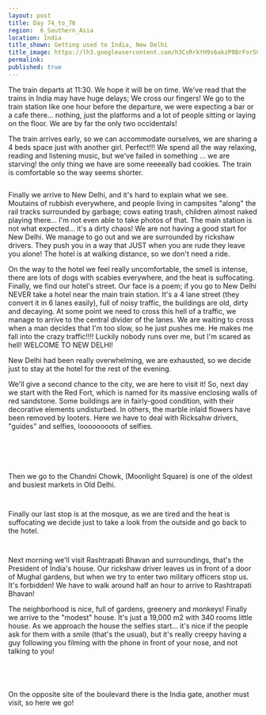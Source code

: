 ```yaml
---
layout: post
title: Day 74_to_76
region:  6_Southern_Asia
location: India
title_shown: Getting used to India, New Delhi
title_image: https://lh3.googleusercontent.com/h3CsRrkYH9s6akzP0BrFor5CcRsh1GQKKC1T6A4Tuf1RK6SnDiOpqYo9lWCUmaHlEmhw7X9sh77vo8AUjyhqaZSyq5KKB-eRq4UD2WfkwkE53F7ETFlv2Bv9WIKmHLFQrPo01plHI6YYiOj9_SjYxdh58Ng3XvSQglE2A8s_KLRz0Foq0AnDXICLJJJ3Bk8PtQ6lIzQl5siGqX1uO-EMSdAI4rxoy0na35BVMne2wuNBC-JInux9M4VIqvEP-JvieRR62DSIwSEZzyiLU8gI8mlArus1jsT0oehHyOwQRsNGNFnrhuySKR_H9QV5zgOfUVmGugQFQcdUISBoYvpkAWqHQ9jN_iFS_yT0fjpFBw_TSQP2SreFesI8Qp75u7tZeTW0FXCRQBQp6ymrR7n67RsakjgVm5Y7EUdInsVdv1w-WAamnIfUONlezP2JNLJx04sYMDbzamJVS1sR25gjfH6UXd_YLzDX_yOeFtJSEgaGUw1qlyCOBvMIP0o8Q62Lx8nVfXelf605bzYYwendnusi-d_ODu-6F_X0GO4KVv7PMvzJgnt-KFvpS3jacpRShWEoN70vrEGave6WYtpOoeuTSdXjaZsJ82YOfb4XUzDMA8BxbKpTFVUOpaoyVzOozfOGLH5zraYmw7OavAGsa1bro4OV_0AggsUgFvn7wziCyWVCRpQ8vtire8kBzTjF7fUJkJ8cYDMC7pBw-_c=w669-h502-no
permalink: 
published: true
---
```


The train departs at 11:30. We hope it will be on time. We've read that the trains in India may have huge delays; We cross our fingers! We go to the train station like one hour before the departure, we were expecting a bar or a cafe there... nothing, just the platforms and a lot of people sitting or laying on the floor. We are by far the only two occidentals!

The train arrives early, so we can accommodate ourselves, we are sharing a 4 beds space just with another girl. Perfect!!! We spend all the way relaxing, reading and listening music, but we've failed in something ... we are starving! the only thing we have are some reeeeally bad cookies. The train is comfortable so the way seems shorter.

<p><a
href="https://lh3.googleusercontent.com/MRguDyd9xgtRFjVxj7RsMQITCEmHzXtSM1y_6-kas4cm2OBNOVcm1aarADCB2xPtfFHV82tIajlbdBSKse7toYPaKY0yxDnhtnMJ7kbFl1rcf2xXPCSCn_mXduIrkpOOZOlMQtENifgCCvpDX3LaYTCqm_WkP7tqAbEbAMOB_TbzId2yHgsAbjrKovtkOYxVqCWlccLIw_z_XsEMB8PUftRDwiscfMYADk4kLy5JGQhXHqI7ohspEOmqca51O3ufGirptDhoVphH4JJ1iZApg0sPFi_e04vdKhlFN2nsJSu-zpWAYF_Z5vSicJZOnCYUoV2LEKLrYgAXU-3GAa2RkXMhRPJ4agba1MkjKCo7CeCMsuXvE9UmAeSVyNJhcBmIUXHcoxwM6EixwBApWPPdphTKX5JewgRCX9nfVZKm-Qk_N_Tko2ZW5yJZPgoTMxB95fgGOh7simEk7vftQHi5cZxDoqT3lxz2_yf0UNvMM0JJv04-lY0vtiXgHtbZjU2kkEGDIbFfWF_wN9fgsiOjJ6kUlCU5wiSxDC3Lv_AnIyf_zHt0zxJC6IxCqyQrSzaOb9MwfM4dt1Zixymvg4UwRFMncQ-uI8qht85GBxcoTCbcqYN8PfQMgY94UZ5dssV44KDdi6UvkcIW1hIrrcLdDB9RfBnD3QeuCUv0-HkrvoUCvbtHuiPsuC9VRA=w835-h626-no"><img 
src="https://lh3.googleusercontent.com/MRguDyd9xgtRFjVxj7RsMQITCEmHzXtSM1y_6-kas4cm2OBNOVcm1aarADCB2xPtfFHV82tIajlbdBSKse7toYPaKY0yxDnhtnMJ7kbFl1rcf2xXPCSCn_mXduIrkpOOZOlMQtENifgCCvpDX3LaYTCqm_WkP7tqAbEbAMOB_TbzId2yHgsAbjrKovtkOYxVqCWlccLIw_z_XsEMB8PUftRDwiscfMYADk4kLy5JGQhXHqI7ohspEOmqca51O3ufGirptDhoVphH4JJ1iZApg0sPFi_e04vdKhlFN2nsJSu-zpWAYF_Z5vSicJZOnCYUoV2LEKLrYgAXU-3GAa2RkXMhRPJ4agba1MkjKCo7CeCMsuXvE9UmAeSVyNJhcBmIUXHcoxwM6EixwBApWPPdphTKX5JewgRCX9nfVZKm-Qk_N_Tko2ZW5yJZPgoTMxB95fgGOh7simEk7vftQHi5cZxDoqT3lxz2_yf0UNvMM0JJv04-lY0vtiXgHtbZjU2kkEGDIbFfWF_wN9fgsiOjJ6kUlCU5wiSxDC3Lv_AnIyf_zHt0zxJC6IxCqyQrSzaOb9MwfM4dt1Zixymvg4UwRFMncQ-uI8qht85GBxcoTCbcqYN8PfQMgY94UZ5dssV44KDdi6UvkcIW1hIrrcLdDB9RfBnD3QeuCUv0-HkrvoUCvbtHuiPsuC9VRA=w835-h626-no" class="oversize" alt=""></a></p>

Finally we arrive to New Delhi, and it's hard to explain what we see. Moutains of rubbish everywhere, and people living in campsites "along" the rail tracks surrounded by garbage; cows eating trash, children almost naked playing there... I'm not even able to take photos of that. The main station is not what expected... it's a dirty chaos! We are not having a good start for New Delhi. We manage to go out and we are surrounded by rickshaw drivers. They push you in a way that JUST when you are rude they leave you alone! The hotel is at walking distance, so we don't need a ride.

On the way to the hotel we feel really uncomfortable, the smell is intense, there are lots of dogs with scabies everywhere, and the heat is suffocating. Finally, we find our hotel's street. Our face is a poem; if you go to New Delhi NEVER take a hotel near the main train station. It's a 4 lane street (they convert it in 6 lanes easily), full of noisy traffic, the buildings are old, dirty and decaying. At some point we need to cross this hell of a traffic, we manage to arrive to the central divider of the lanes. We are waiting to cross when a man decides that I'm too slow, so he just pushes me. He makes me fall into the crazy traffic!!!! Luckily nobody runs over me, but I'm scared as hell! WELCOME TO NEW DELHI!

New Delhi had been really overwhelming, we are exhausted, so we decide just to stay at the hotel for the rest of the evening.

We'll give a second chance to the city, we are here to visit it! So, next day we start with the Red Fort, which is named for its massive enclosing walls of red sandstone. Some buildings are in fairly-good condition, with their decorative elements undisturbed. In others, the marble inlaid flowers have been removed by looters. Here we have to deal with Ricksahw drivers, "guides" and selfies, loooooooots of selfies.

<p><a
href="https://lh3.googleusercontent.com/-rhOZs-7-DWJ5V2nhtLMEmLE2i4wj11qlZn95FrlfJCSGd5tEbFcYnER_DGVHIKWglds9gidbQt-3HlzKW44_9BuZXaItOXOAujZJpTsaytvF9e_ox0nkQPBSJxlnWWyMv0dyUyo9ugeLiZ0Y-uFlyRYQ_k9vTEyn56FpCS4sW-m5e33yeI0K9X2FXIM2IGT_RmsP4AK8dFQLov0rNoPGjMPqFC0KvGG9b2bJIcq7dbmHLPCL5I3M-8tIM9wcRZYahEADG4r_AqMlt6uAiIviX-W7RYm2TA2SywGg_77YP-WfTnamAx39j875n6MpCwZztyWYtX0FjfkYcR0SZ_cVbaDiCp-zCxLz3xOGykwGMhiX1LAbTPnFC3Ao7F6Ex90uI7ZG96uDL8R9GoTGVSsZEOLobYuucAtPkJCgoFTW6gg0iaWBFyFkrtJw8oUFXPzE8GQUl1ZpH_shrMIRVaDk1hFTv9BRMQZknkRru3SbODDhLW3mWkAEOodyMzI1E2BwxF0Svnxsi3ih66i_q1bU0iAH5-ayenF2N9WdE-Op8FrP_C_LNAaHhnJ23kfo1vza7lyxW5pCBgE_skIZqSF5TBcbHPt-zz9Z-HnbmBjD_eKYiKLD-Q6Y4vscjP_fKIYaSYIVuYLrcZkI8zRo9CgX2CDvoszIRi8qdYwbKP4jZInw7S5ABqEZgRchg=w1045-h783-no"><img 
src="https://lh3.googleusercontent.com/-rhOZs-7-DWJ5V2nhtLMEmLE2i4wj11qlZn95FrlfJCSGd5tEbFcYnER_DGVHIKWglds9gidbQt-3HlzKW44_9BuZXaItOXOAujZJpTsaytvF9e_ox0nkQPBSJxlnWWyMv0dyUyo9ugeLiZ0Y-uFlyRYQ_k9vTEyn56FpCS4sW-m5e33yeI0K9X2FXIM2IGT_RmsP4AK8dFQLov0rNoPGjMPqFC0KvGG9b2bJIcq7dbmHLPCL5I3M-8tIM9wcRZYahEADG4r_AqMlt6uAiIviX-W7RYm2TA2SywGg_77YP-WfTnamAx39j875n6MpCwZztyWYtX0FjfkYcR0SZ_cVbaDiCp-zCxLz3xOGykwGMhiX1LAbTPnFC3Ao7F6Ex90uI7ZG96uDL8R9GoTGVSsZEOLobYuucAtPkJCgoFTW6gg0iaWBFyFkrtJw8oUFXPzE8GQUl1ZpH_shrMIRVaDk1hFTv9BRMQZknkRru3SbODDhLW3mWkAEOodyMzI1E2BwxF0Svnxsi3ih66i_q1bU0iAH5-ayenF2N9WdE-Op8FrP_C_LNAaHhnJ23kfo1vza7lyxW5pCBgE_skIZqSF5TBcbHPt-zz9Z-HnbmBjD_eKYiKLD-Q6Y4vscjP_fKIYaSYIVuYLrcZkI8zRo9CgX2CDvoszIRi8qdYwbKP4jZInw7S5ABqEZgRchg=w1045-h783-no" class="oversize" alt=""></a></p>

<p><a
href="https://lh3.googleusercontent.com/cE9Pyg_WEcfsabH9msXz1dIksXQj9GAOJpgzU74-CBsoZiZwqyD2Cyde9sv-lQYKvL02X61FJkzM-2eCO35M6161Z0Lb2xVtJLIExFcVYWzRdxf2HJFsavpbFKxOGzg6HoMFbpg4NWhq3SVkLhkwVotaX8-BAemeV6j9XdK36IiPZfY2TfJ--LyCMg-JmO8ha5XLF5e8LWOwgFKNkDqfyksG0yx4FzT6s4nNpahhYVpvZ0tp5xLOT0Hx0WraDrWydrCamMvdFjxiV2jdlmyNvyB3hOq0vXiMRbE-sPv1de4gGhxtum6SLrDYbsjfr42YQGUREpM_cmRxfixc9CpO1k00YIrrLHf4M6TORRwlVpkB_G7K_LYGbyiKN0hRmbCdaSZqqBn9eJ0ObZW0JV2YW09QB4U9WJObkqwiZKVOb4ppkd6wJHTUlqOwfWJeUijSxSJzLu6bTYWUiQ9LM1f-gVg367_Wy8MbQwYX8vWBvblZ0mc2hBcY15NqwJl_qPxJ0cfsLhQoHt7rZa3-zO8DY8re442kZ36DvY-0o_cudoh8e1hPF3jKLc0a2zItQhfMwAoopHgkKmyBPMrUSm4p8NOdieiV95TWPU-S4u8-EAUbj3Zre0ISnKKKUF3-f3F_iFqIIWKFHdgcjSd13KULYlYclxOPUeYalBCvOozo6JCz5YcmL_SjUFGqrw=w835-h626-no"><img 
src="https://lh3.googleusercontent.com/cE9Pyg_WEcfsabH9msXz1dIksXQj9GAOJpgzU74-CBsoZiZwqyD2Cyde9sv-lQYKvL02X61FJkzM-2eCO35M6161Z0Lb2xVtJLIExFcVYWzRdxf2HJFsavpbFKxOGzg6HoMFbpg4NWhq3SVkLhkwVotaX8-BAemeV6j9XdK36IiPZfY2TfJ--LyCMg-JmO8ha5XLF5e8LWOwgFKNkDqfyksG0yx4FzT6s4nNpahhYVpvZ0tp5xLOT0Hx0WraDrWydrCamMvdFjxiV2jdlmyNvyB3hOq0vXiMRbE-sPv1de4gGhxtum6SLrDYbsjfr42YQGUREpM_cmRxfixc9CpO1k00YIrrLHf4M6TORRwlVpkB_G7K_LYGbyiKN0hRmbCdaSZqqBn9eJ0ObZW0JV2YW09QB4U9WJObkqwiZKVOb4ppkd6wJHTUlqOwfWJeUijSxSJzLu6bTYWUiQ9LM1f-gVg367_Wy8MbQwYX8vWBvblZ0mc2hBcY15NqwJl_qPxJ0cfsLhQoHt7rZa3-zO8DY8re442kZ36DvY-0o_cudoh8e1hPF3jKLc0a2zItQhfMwAoopHgkKmyBPMrUSm4p8NOdieiV95TWPU-S4u8-EAUbj3Zre0ISnKKKUF3-f3F_iFqIIWKFHdgcjSd13KULYlYclxOPUeYalBCvOozo6JCz5YcmL_SjUFGqrw=w835-h626-no" class="oversize" alt=""></a></p>

<p><a
href="https://lh3.googleusercontent.com/2TER9JPAKoJYnVjdFsgPYkXlRGdGsOVxl_IC0G8vcVa1uUGnLImp9b8B9u4YoLw23GGSr1SC9lguKClfKOYO6rjksHNBG8kE9AdBtH0y1_b3XbIBKxCjQ_hrFbpEE-dTGhQzHNWd6pmmEgC3G10C1XfXQmM68n7I1qTt3WPRYKIMdRo5UmCl0tefW1KIw4oSQUNT0QCKFmdr2K5M_q9maoF_iFc-5nVpBKzNFqY15KAOg_iJ5bKw1_WWRGlywgt4jyp_t9EaPXylhlzseFAtUzJLPhRLlgY8h1brvs-CS9O6KdBJQ91GmYjupycX6K-FUYARIiecwrLbuqzCAYiItGyt7g-hyjPRCW8epq1Ht8LTCzt0EQlZuAOd9HyH97apdpzELaycqqyUuC-j6zVTdhulkPcHM70W9-rEAQ_HRDqBOROQD1hLKSPy8qFIMlcVDWKCxCcH4Ilao2X1l0HJ9Ukk3YTFrzToNJSTgEk81PcsSywL_STLmIwGot-hdKOswX7WhcijcqgN8nreGLi4rrpaNPuFp7WCqSU5XfqscF0EckTEU6TruWo0qBEzraEOFTuHKZKgOoMMbDhA17wbad-LrH-mPxMlSBPyEVVSLP4bj4o46p2XqoJlCuBJM9PGUWEhB6CqpBmwmZMVsbhsXkDWf8tnPJ0r74lLVw_STtGu13eVT_2vRmb48w=w835-h626-no"><img 
src="https://lh3.googleusercontent.com/2TER9JPAKoJYnVjdFsgPYkXlRGdGsOVxl_IC0G8vcVa1uUGnLImp9b8B9u4YoLw23GGSr1SC9lguKClfKOYO6rjksHNBG8kE9AdBtH0y1_b3XbIBKxCjQ_hrFbpEE-dTGhQzHNWd6pmmEgC3G10C1XfXQmM68n7I1qTt3WPRYKIMdRo5UmCl0tefW1KIw4oSQUNT0QCKFmdr2K5M_q9maoF_iFc-5nVpBKzNFqY15KAOg_iJ5bKw1_WWRGlywgt4jyp_t9EaPXylhlzseFAtUzJLPhRLlgY8h1brvs-CS9O6KdBJQ91GmYjupycX6K-FUYARIiecwrLbuqzCAYiItGyt7g-hyjPRCW8epq1Ht8LTCzt0EQlZuAOd9HyH97apdpzELaycqqyUuC-j6zVTdhulkPcHM70W9-rEAQ_HRDqBOROQD1hLKSPy8qFIMlcVDWKCxCcH4Ilao2X1l0HJ9Ukk3YTFrzToNJSTgEk81PcsSywL_STLmIwGot-hdKOswX7WhcijcqgN8nreGLi4rrpaNPuFp7WCqSU5XfqscF0EckTEU6TruWo0qBEzraEOFTuHKZKgOoMMbDhA17wbad-LrH-mPxMlSBPyEVVSLP4bj4o46p2XqoJlCuBJM9PGUWEhB6CqpBmwmZMVsbhsXkDWf8tnPJ0r74lLVw_STtGu13eVT_2vRmb48w=w835-h626-no" class="oversize" alt=""></a></p>

<p><a
href="https://lh3.googleusercontent.com/RVxp84niVDxHxeO11NWixZHyMXWnynVPzW7Cu4FJlFwhIwrAIn-6hgs_w_Lt2T5LwVpDU2xnuBFzONePWzBWMYD_1jrgglK8mlJV5itjaoC0RGsyf1SKKE8nnMSjVzFXfIulJSPvUFpJACy1hTFw-9Vij_2Qwy6zASmQo4xe_JiNdo83rRzgNNQ01vBdzDTUYXlR84HRmGHvQ7BhfL_PFtpCrU5UAnVVWfimqvFa8ck2r2kqF5Jmyh7_9qIK6cCUt3QM_FHuMfEpLtlOtKcXDtuUWv8drTvIat8zPin5aDvl7NNpdIcjXa12G7d0yoE55LggOBtJP1Bi2CaMrtsyttMbGNM213_NdK8SShIlRusUBphaBeLPov9bS79ObQsIDhfg0GYGcZ3mHHurISOh7DvsveAwhaDqQCtv7lU5dRpPT6p0scMCT_ps3xMaxBKS1QtjI0XS-O5I9c9-zZSKHneVuJnlz1DiGwrFgrH2iZS6WZ593BtMEnmI8_ZuFagH7qa--FOMEwLO3nQSSHMHKxxDrVLG44A8BWUNWTBsXxQB_P2c5-7KzLD4mMD9kTVmD3mMa6DZTlAMD77JELJ0FE_sWlRlGpJUYzOK08GN0k1hKVBdk6FCvrjm7xDW4WN4VnB-jPtDKT7o-RMf26MC3TEK_PZ18b3uxvD22ii_qGdDmc8pfyqD1YHzUg=w835-h626-no"><img 
src="https://lh3.googleusercontent.com/RVxp84niVDxHxeO11NWixZHyMXWnynVPzW7Cu4FJlFwhIwrAIn-6hgs_w_Lt2T5LwVpDU2xnuBFzONePWzBWMYD_1jrgglK8mlJV5itjaoC0RGsyf1SKKE8nnMSjVzFXfIulJSPvUFpJACy1hTFw-9Vij_2Qwy6zASmQo4xe_JiNdo83rRzgNNQ01vBdzDTUYXlR84HRmGHvQ7BhfL_PFtpCrU5UAnVVWfimqvFa8ck2r2kqF5Jmyh7_9qIK6cCUt3QM_FHuMfEpLtlOtKcXDtuUWv8drTvIat8zPin5aDvl7NNpdIcjXa12G7d0yoE55LggOBtJP1Bi2CaMrtsyttMbGNM213_NdK8SShIlRusUBphaBeLPov9bS79ObQsIDhfg0GYGcZ3mHHurISOh7DvsveAwhaDqQCtv7lU5dRpPT6p0scMCT_ps3xMaxBKS1QtjI0XS-O5I9c9-zZSKHneVuJnlz1DiGwrFgrH2iZS6WZ593BtMEnmI8_ZuFagH7qa--FOMEwLO3nQSSHMHKxxDrVLG44A8BWUNWTBsXxQB_P2c5-7KzLD4mMD9kTVmD3mMa6DZTlAMD77JELJ0FE_sWlRlGpJUYzOK08GN0k1hKVBdk6FCvrjm7xDW4WN4VnB-jPtDKT7o-RMf26MC3TEK_PZ18b3uxvD22ii_qGdDmc8pfyqD1YHzUg=w835-h626-no" class="oversize" alt=""></a></p>

<p><a
href="https://lh3.googleusercontent.com/astZiNHwffWmIgCge8Wy67Urt5foff8yu4w0fkTkVRGszZ2KpUaP6n_FzOk_9NXVSHW9HzFzV1BycJS-gDChKJ_x0fknmUyEmjzf2_49nfCeMcHdsNXfBzm4ZO5m3OQinND_LZYbkzeH4Aw9e0lCeVq8dKuc5briFFHFbIBZ0S_UevsAmpqyD1afdmE7hZXgrTsFC_xaQmjVrmtQBgkL_6oXbpU4Z4Z_yCcjXCQ2Aq57QpyT43VUoT9zGAQfdE9quEKuPNi5L39YveJngzSL4lfwVFt_70Lc70ixSTvzSThLdclFua6t2RZ1oqKF4UMoF_Yd6X1cS9w6fWIW2fZh-dnx2HaheKU6o26a9nmnMs461t1yRApgMU60kN7dfmM3IAabLUn9ziRw3SjukRSiC-fyZ-enwBugUVc-VH_5kjJWxOX4h4CcTBcvJ0pGIUDYay2eIS74ufYBFDpXmyy4hQ9YOcUcp27HGK5WaN_67Ue2oJbcB0L_1QZ0mc4q0LJUUbg3ntKgsgJkTxE-Q70AcUNTOeyoqDMvLDPR4W-ZeJ45sFlpKqLdFSVdNt8bdbiwVjdjIWw6N08MlV0z2oy7Maq9ERxizI_3G8UDkBb5iWCh7cqD1qw3OO-s1KrCGWvrnWBGPX_f3LQP3QoRiTZVuZLGontjPHCp01TxFSqkgPbnalYOwm6AYF1v3g=w1043-h782-no"><img 
src="https://lh3.googleusercontent.com/astZiNHwffWmIgCge8Wy67Urt5foff8yu4w0fkTkVRGszZ2KpUaP6n_FzOk_9NXVSHW9HzFzV1BycJS-gDChKJ_x0fknmUyEmjzf2_49nfCeMcHdsNXfBzm4ZO5m3OQinND_LZYbkzeH4Aw9e0lCeVq8dKuc5briFFHFbIBZ0S_UevsAmpqyD1afdmE7hZXgrTsFC_xaQmjVrmtQBgkL_6oXbpU4Z4Z_yCcjXCQ2Aq57QpyT43VUoT9zGAQfdE9quEKuPNi5L39YveJngzSL4lfwVFt_70Lc70ixSTvzSThLdclFua6t2RZ1oqKF4UMoF_Yd6X1cS9w6fWIW2fZh-dnx2HaheKU6o26a9nmnMs461t1yRApgMU60kN7dfmM3IAabLUn9ziRw3SjukRSiC-fyZ-enwBugUVc-VH_5kjJWxOX4h4CcTBcvJ0pGIUDYay2eIS74ufYBFDpXmyy4hQ9YOcUcp27HGK5WaN_67Ue2oJbcB0L_1QZ0mc4q0LJUUbg3ntKgsgJkTxE-Q70AcUNTOeyoqDMvLDPR4W-ZeJ45sFlpKqLdFSVdNt8bdbiwVjdjIWw6N08MlV0z2oy7Maq9ERxizI_3G8UDkBb5iWCh7cqD1qw3OO-s1KrCGWvrnWBGPX_f3LQP3QoRiTZVuZLGontjPHCp01TxFSqkgPbnalYOwm6AYF1v3g=w1043-h782-no" class="oversize" alt=""></a></p>

Then we go to the Chandni Chowk, (Moonlight Square) is one of the oldest and busiest markets in Old Delhi.

<p><a
href="https://lh3.googleusercontent.com/hu3SZC6vuTJNU4avMiSyqqI89UkJZRwsKfnF_NRjWIX3Qb00ww6OnmntSBO4xTHX7rqJYTWrYw56E4a86S8IicZE7AZZ-TfRY2pUYd3n_8w5Wfm181WPlZVVlcjU2fvxU16WNIkZ8LM0JpYnNFLeFNW3TJcmjjifcuWEmBQeljE46eDFrgimilKxFXkS4iAzvGEFKSbTsTWxU5uQbRp9s0DpaBUETCqt3RmuegLsh1NI0cnVn1YdvwxigGfwXmOlEeP96FoutTU7t0ZV-E15KzdkSijjdNKhuezWXuPGcOMe0VKB8cMCbAAgJujJ49wT8yKbP9xT4MVOGsG0oDJfuFAUfSLld1jNu0ITOmRS07kVCHiW3xK9Mov1FlZyzX_1QfOrieUsZExDSVmuvFUucb_eyJOvYzDA_bYFQA_kXmrl6XahHy49czXopECFWDjkY8o8D189LXj22DGGaVOpJWzp-TBUW_SJrQ4DJWm5qhcuSRBcbVuLReRwIrQfuzCCrYI3t94BzXttLMsfwWz6SP7LIx6FgcyMo8YguFBfiBw8p7dTIb_6RHwC4u-Mzifq6IkNub35i7CFPQPsP6IEPGvFpoLWMxva0W3vO1S10yFhbWkqpyz0pNfpMZbPiQR1UDh9KqTK_GUce9MWzZJDWruPlhwOxIwV8UF6p4fDWsd879anHwjsMlwzfw=w835-h626-no"><img 
src="https://lh3.googleusercontent.com/hu3SZC6vuTJNU4avMiSyqqI89UkJZRwsKfnF_NRjWIX3Qb00ww6OnmntSBO4xTHX7rqJYTWrYw56E4a86S8IicZE7AZZ-TfRY2pUYd3n_8w5Wfm181WPlZVVlcjU2fvxU16WNIkZ8LM0JpYnNFLeFNW3TJcmjjifcuWEmBQeljE46eDFrgimilKxFXkS4iAzvGEFKSbTsTWxU5uQbRp9s0DpaBUETCqt3RmuegLsh1NI0cnVn1YdvwxigGfwXmOlEeP96FoutTU7t0ZV-E15KzdkSijjdNKhuezWXuPGcOMe0VKB8cMCbAAgJujJ49wT8yKbP9xT4MVOGsG0oDJfuFAUfSLld1jNu0ITOmRS07kVCHiW3xK9Mov1FlZyzX_1QfOrieUsZExDSVmuvFUucb_eyJOvYzDA_bYFQA_kXmrl6XahHy49czXopECFWDjkY8o8D189LXj22DGGaVOpJWzp-TBUW_SJrQ4DJWm5qhcuSRBcbVuLReRwIrQfuzCCrYI3t94BzXttLMsfwWz6SP7LIx6FgcyMo8YguFBfiBw8p7dTIb_6RHwC4u-Mzifq6IkNub35i7CFPQPsP6IEPGvFpoLWMxva0W3vO1S10yFhbWkqpyz0pNfpMZbPiQR1UDh9KqTK_GUce9MWzZJDWruPlhwOxIwV8UF6p4fDWsd879anHwjsMlwzfw=w835-h626-no" class="oversize" alt=""></a></p>

<p><a
href="https://lh3.googleusercontent.com/pIq68varu17HHifixal8gA8OrhFbEkFEy6zou2QKVf3QLPcCKzmVGGa2FXkyLCUojfmTIpJGOH07w4XSJfrQ6xPmIWCqNEDb7fPKanS-CWT-7f5wSSv4DnulMWFVOCCJe0fwf6lXFIPc75W2Z1M7R9gpr1-VFsqrBfd__eDCjabX_6DdAgETPHDSP0LArvefT0MYppjHplpTkijP8t9Ea3FclGmgAXu_rRjTxdFQyQivaf19Q2O5sIQx5dN0sqcjKylKySoIEgVQU4QPHzPXflrPciU1o81Pw-jGJwNwzVPhlbsCooy_OnSyI0Pah_x6DEz14WDH2uEcf9eNRoZxQ-XHnUc2_t68-4lI8D3knFeiKI3Njc-ssuH5oIIUSIUEjCkvx3S2j8HHUFWLFCBZgMVHWf7f7jECvkvPaIZUcAIag1ekl4iswFKVlEBJfebly8URvgSN1H9_8ZMYMLMySbJgav3ifA7Mt31JDgjgdWZwo2cbtBck-t6vR2HoN-nXiGerKSISto4V1XL1acISWQ8GBeqohKA4COs_LqHpNGdVbNcJbqb6KYVVkcl26lmms39KHMae04owCed-udFWr-l0zGfhiziLl4WxWz0ON2SJSg9SxXGpGm8CzXba402c8UkwERrjDYX4mP8TjfWAzI_pdakDXyo5la_xDxZzUwhvrGrMFj4sqToj_w=w835-h626-no"><img 
src="https://lh3.googleusercontent.com/pIq68varu17HHifixal8gA8OrhFbEkFEy6zou2QKVf3QLPcCKzmVGGa2FXkyLCUojfmTIpJGOH07w4XSJfrQ6xPmIWCqNEDb7fPKanS-CWT-7f5wSSv4DnulMWFVOCCJe0fwf6lXFIPc75W2Z1M7R9gpr1-VFsqrBfd__eDCjabX_6DdAgETPHDSP0LArvefT0MYppjHplpTkijP8t9Ea3FclGmgAXu_rRjTxdFQyQivaf19Q2O5sIQx5dN0sqcjKylKySoIEgVQU4QPHzPXflrPciU1o81Pw-jGJwNwzVPhlbsCooy_OnSyI0Pah_x6DEz14WDH2uEcf9eNRoZxQ-XHnUc2_t68-4lI8D3knFeiKI3Njc-ssuH5oIIUSIUEjCkvx3S2j8HHUFWLFCBZgMVHWf7f7jECvkvPaIZUcAIag1ekl4iswFKVlEBJfebly8URvgSN1H9_8ZMYMLMySbJgav3ifA7Mt31JDgjgdWZwo2cbtBck-t6vR2HoN-nXiGerKSISto4V1XL1acISWQ8GBeqohKA4COs_LqHpNGdVbNcJbqb6KYVVkcl26lmms39KHMae04owCed-udFWr-l0zGfhiziLl4WxWz0ON2SJSg9SxXGpGm8CzXba402c8UkwERrjDYX4mP8TjfWAzI_pdakDXyo5la_xDxZzUwhvrGrMFj4sqToj_w=w835-h626-no" class="oversize" alt=""></a></p>


Finally our last stop is at the mosque, as we are tired and the heat is suffocating we decide just to take a look from the outside and go back to the hotel.

<p><a
href="https://lh3.googleusercontent.com/sGdo51n5onFHoNGiWOYTiezpbUZxVh8Ci5aGtoWg1IK3Qu9INHfkepuih0FmF_c1dpnmOAZzDug-pkrmprRvTOWKq8k6DIJBx1tU1xJOecjdi0rqeCbBYPBN_Np03u5MrSOXWP0bWE3lp9WiY9dizOqrbRVAYv2qxXaOa09ad95maM7RzUIyss982biWBTSuXsd9v5gDqeoRyWNTfdf7p6K6iKgYUEVEDpQ73FkUGtuKFxzS3fBJlt35sTmazyIYmr6RsbTVCAojLKWjAlpYZwmwA5GzzVymXooUw0QSHjECxA4tfBSqKJK04RZsFEI4oBowpp1Kh1AyHgK29B3QDNze7CHVuGuPrmcO17QRoaQknWPLYyj1Tbww1uRjpq8Fkw1znJeM0jozUFMZFNw7pqfewwyOmp5ou_q6PGUNZXvk69osAo6UKyt_sqWiFyWE5DhBP9YBo_KKk8-ovZqcs4otziafIJWptJkB4p32vKrVTQf-uZVcbcNGmH-m8YBo3xiDbl5e-O9JdiKLNJHiowlUu5fp9xzICDD31PnHg4iBurk2G9WIx5EvpH_J3JGgPLnKDhb_f6CnGpfsqpQsoJorNfH6o1Pc5HRwbPN2NfT7LwOEPMmHIwT19R0SknU31AqrJoX6dhvukwB17EB7MSApPmbtiQQmq-t4uRXZoiK_tKvrBySHStTCEA=w588-h783-no"><img 
src="https://lh3.googleusercontent.com/sGdo51n5onFHoNGiWOYTiezpbUZxVh8Ci5aGtoWg1IK3Qu9INHfkepuih0FmF_c1dpnmOAZzDug-pkrmprRvTOWKq8k6DIJBx1tU1xJOecjdi0rqeCbBYPBN_Np03u5MrSOXWP0bWE3lp9WiY9dizOqrbRVAYv2qxXaOa09ad95maM7RzUIyss982biWBTSuXsd9v5gDqeoRyWNTfdf7p6K6iKgYUEVEDpQ73FkUGtuKFxzS3fBJlt35sTmazyIYmr6RsbTVCAojLKWjAlpYZwmwA5GzzVymXooUw0QSHjECxA4tfBSqKJK04RZsFEI4oBowpp1Kh1AyHgK29B3QDNze7CHVuGuPrmcO17QRoaQknWPLYyj1Tbww1uRjpq8Fkw1znJeM0jozUFMZFNw7pqfewwyOmp5ou_q6PGUNZXvk69osAo6UKyt_sqWiFyWE5DhBP9YBo_KKk8-ovZqcs4otziafIJWptJkB4p32vKrVTQf-uZVcbcNGmH-m8YBo3xiDbl5e-O9JdiKLNJHiowlUu5fp9xzICDD31PnHg4iBurk2G9WIx5EvpH_J3JGgPLnKDhb_f6CnGpfsqpQsoJorNfH6o1Pc5HRwbPN2NfT7LwOEPMmHIwT19R0SknU31AqrJoX6dhvukwB17EB7MSApPmbtiQQmq-t4uRXZoiK_tKvrBySHStTCEA=w588-h783-no" class="oversize" alt=""></a></p>

<p><a
href="https://lh3.googleusercontent.com/AzREE6NAbAjgVRO08zEVoZv4skF_VkEaFEzEeZtO5sxF9Q0bHbb57bkSlOeNlRLThVHloy85Q2C0xeZyB-uy8tOuYeGaghQMGjUxvmkLODaEqHiRsqqHGLnR_uQMceZNGmKJ3mwKo9N8A9_maOmmnLP4y4HGO8zJDZR7tHdZ7cYEsrKJYch9Tr4AbU7jTGeOd1MO8_DRzqFLqVN8XvWZxgM1YYhtzBODZsnyglJSzkdpD73xvsqZJNsYp2nPYiFWtSkOkn_25GeuRlAPBgJA_1LOC5y9dMHcUQ7oTPZDwpAI_Jb9sKaXbUl2k9pBVqcKprmDsMjj8sZupyNsT41xKTRl3FMw7gEYgzbFBP6S5S1tOyhwz1_wsB9yviv2pk7HxQIE7ydyzLyLRKHkA9Kc4q-3p-HJKiBHuYqSo2zxLJYLB00iSFjVBnnKkKe1D7J9XH5RMAIKwj-vdC1bWyO2S_tCy7cMCsmhw1ol_dqwA0f4zCIX5kIKUvhDVZ610tuZSJbta2LaDL0c31KQw3IyWzS4zQyt4B1R3xbxewK6YUuZhnCxXiBRhNs59ThywSZEyvl8mItE-yPLrhg5BAP2rExgwpOCp2ylj-R-PXye4PCejGZD5M7vRoH3c46sMlsVX2Dts50WpUSxyDZCJjGx44mDZYrGcmhxZ4IRSr456OULXwK2ZYyoeHS9Zw=w835-h626-no"><img 
src="https://lh3.googleusercontent.com/AzREE6NAbAjgVRO08zEVoZv4skF_VkEaFEzEeZtO5sxF9Q0bHbb57bkSlOeNlRLThVHloy85Q2C0xeZyB-uy8tOuYeGaghQMGjUxvmkLODaEqHiRsqqHGLnR_uQMceZNGmKJ3mwKo9N8A9_maOmmnLP4y4HGO8zJDZR7tHdZ7cYEsrKJYch9Tr4AbU7jTGeOd1MO8_DRzqFLqVN8XvWZxgM1YYhtzBODZsnyglJSzkdpD73xvsqZJNsYp2nPYiFWtSkOkn_25GeuRlAPBgJA_1LOC5y9dMHcUQ7oTPZDwpAI_Jb9sKaXbUl2k9pBVqcKprmDsMjj8sZupyNsT41xKTRl3FMw7gEYgzbFBP6S5S1tOyhwz1_wsB9yviv2pk7HxQIE7ydyzLyLRKHkA9Kc4q-3p-HJKiBHuYqSo2zxLJYLB00iSFjVBnnKkKe1D7J9XH5RMAIKwj-vdC1bWyO2S_tCy7cMCsmhw1ol_dqwA0f4zCIX5kIKUvhDVZ610tuZSJbta2LaDL0c31KQw3IyWzS4zQyt4B1R3xbxewK6YUuZhnCxXiBRhNs59ThywSZEyvl8mItE-yPLrhg5BAP2rExgwpOCp2ylj-R-PXye4PCejGZD5M7vRoH3c46sMlsVX2Dts50WpUSxyDZCJjGx44mDZYrGcmhxZ4IRSr456OULXwK2ZYyoeHS9Zw=w835-h626-no" class="oversize" alt=""></a></p>

Next morning we'll visit Rashtrapati Bhavan and surroundings, that's the President of India's house. Our rickshaw driver leaves us in front of a door of Mughal gardens, but when we try to enter two military officers stop us. It's forbidden! We have to walk around half an hour to arrive to Rashtrapati Bhavan!

The neighborhood is nice, full of gardens, greenery and monkeys! Finally we arrive to the "modest" house. It's just a 19,000 m2 with 340 rooms little house. As we approach the house the selfies start... it's nice if the people ask for them with a smile (that's the usual), but it's really creepy having a guy following you filming with the phone in front of your nose, and not talking to you!

<p><a
href="https://lh3.googleusercontent.com/kx6WJnwQyOjewYz8lZheHNSrqhclBHwoa2wnzcIRVcae36xEkfjM4kUwFuwQyKjX-WrXvOtKNXdT3A3kYVF1Xp0ohyca_A22NUzrTOZz5jaL5F7NaCvF3-ZAoDCe5HjCqzNoQrDb0BH38uJtkDGKpJcJp99_Nqg-QSrjnT9l5SK4mic1BOO5xPBJdwZp3KaM5EooIqB2vrGZ6eAw3xhDPjYaBrcdmH9xq3ap22hHiqfKA4knvyojmHofJEC-McMD547DLPMrsP77BJ_RQ4vKxXXi6GiYQN30DE075a8x2sSzoTjJTGL_X4_DFzsU4mEqkPhNqVXrBRyjSlzSVhZu5N4RYIA9Mdy4Z4upCUfzyiW8cykYkhVm69yu9D-4MYUeWtMroLea805VERI9bPSStCSWQm7evJxzxrA2qAPewLjxE-qiMD1aFtr-ksvLrP-bXx03r03u7dO4wPO8FK6Z29L0zURznoad5UXiORZBSiag-64V7ua03nszeb5XsHO7GUi1r1dQ2n8DEbMwZ8RAucDhzaMMBxGdD04pCwdOmu13IWAlV7bQyLbM1c-IQXH7HyaCUl4ZDIVTlJvMa6bS6N-BerfNKmFQwubTuVmcSMfOXWviV2gSwHbpVeVjVOoinQ5KbduhW5ZQxOd4DKe4XRjyJaXoq1UT-LzUaWv9kuSuOzLNKg9WlBA32g=w835-h626-no"><img 
src="https://lh3.googleusercontent.com/kx6WJnwQyOjewYz8lZheHNSrqhclBHwoa2wnzcIRVcae36xEkfjM4kUwFuwQyKjX-WrXvOtKNXdT3A3kYVF1Xp0ohyca_A22NUzrTOZz5jaL5F7NaCvF3-ZAoDCe5HjCqzNoQrDb0BH38uJtkDGKpJcJp99_Nqg-QSrjnT9l5SK4mic1BOO5xPBJdwZp3KaM5EooIqB2vrGZ6eAw3xhDPjYaBrcdmH9xq3ap22hHiqfKA4knvyojmHofJEC-McMD547DLPMrsP77BJ_RQ4vKxXXi6GiYQN30DE075a8x2sSzoTjJTGL_X4_DFzsU4mEqkPhNqVXrBRyjSlzSVhZu5N4RYIA9Mdy4Z4upCUfzyiW8cykYkhVm69yu9D-4MYUeWtMroLea805VERI9bPSStCSWQm7evJxzxrA2qAPewLjxE-qiMD1aFtr-ksvLrP-bXx03r03u7dO4wPO8FK6Z29L0zURznoad5UXiORZBSiag-64V7ua03nszeb5XsHO7GUi1r1dQ2n8DEbMwZ8RAucDhzaMMBxGdD04pCwdOmu13IWAlV7bQyLbM1c-IQXH7HyaCUl4ZDIVTlJvMa6bS6N-BerfNKmFQwubTuVmcSMfOXWviV2gSwHbpVeVjVOoinQ5KbduhW5ZQxOd4DKe4XRjyJaXoq1UT-LzUaWv9kuSuOzLNKg9WlBA32g=w835-h626-no" class="oversize" alt=""></a></p>

<p><a
href="https://lh3.googleusercontent.com/JRT_gnryuD7f7Ib7thvSgxvib0aKA4eSEzpyzVoNOj095W22XuKMTpgfQgv8FARM1ncVGJdFbXF1zVdT8la4pLoyELgZZQUYDDXzREqAR4EN_ySikzYBFmzsPHJFRpCJtMSfYu425WAiVV9GUx6U5yMjky4BtUm_ssNi2C575BoFO_A3TnAooPJWHWwA3BNrtvbcvMnKSfOOPz8LlGyM9yeET1PfJAeauN-cCRhMBusoHSF2Fvn-rz1r6Qm9tmPzryT8CIgMATyjYqz8sJ2ltcIXrzulmaicX1lXBFZRIWhTB83IsUE0obqDfHolTwnW-A2KKUY_3keaIrolOFTCkAmea2Q4Pb8zCe5x9oxMSMo8uEE9dd4-qEjZp_b7it6qIoTuMJ7u5f79axleXXqkvdMFuleoPVm-gPsXoxiWmd598a6pzLOP2aDsYwzGEkRgws5mIiaKebmcLCwCQ1SSoCKzrHDlgRTTuCa1ehlAV_IKZHC7kzipBd9rvjWZewcxbDLKgr-Pkrkac2KINgXVPEbvZeg1U88THv97QWKvCyHn6llKWqyaIG6OclE47WvDP1RvCSaf3uHs7-Km6B5YfXjcm7jXsurYlv8D5F9xvz2OWD_EONY_-AliDvGuAwYGFgh7bGNP_gAcs-iUXRysshSxxPI5Rvp1U7Tf4gLSCkUKpdKIMB85v10Zjg=w835-h626-no"><img 
src="https://lh3.googleusercontent.com/JRT_gnryuD7f7Ib7thvSgxvib0aKA4eSEzpyzVoNOj095W22XuKMTpgfQgv8FARM1ncVGJdFbXF1zVdT8la4pLoyELgZZQUYDDXzREqAR4EN_ySikzYBFmzsPHJFRpCJtMSfYu425WAiVV9GUx6U5yMjky4BtUm_ssNi2C575BoFO_A3TnAooPJWHWwA3BNrtvbcvMnKSfOOPz8LlGyM9yeET1PfJAeauN-cCRhMBusoHSF2Fvn-rz1r6Qm9tmPzryT8CIgMATyjYqz8sJ2ltcIXrzulmaicX1lXBFZRIWhTB83IsUE0obqDfHolTwnW-A2KKUY_3keaIrolOFTCkAmea2Q4Pb8zCe5x9oxMSMo8uEE9dd4-qEjZp_b7it6qIoTuMJ7u5f79axleXXqkvdMFuleoPVm-gPsXoxiWmd598a6pzLOP2aDsYwzGEkRgws5mIiaKebmcLCwCQ1SSoCKzrHDlgRTTuCa1ehlAV_IKZHC7kzipBd9rvjWZewcxbDLKgr-Pkrkac2KINgXVPEbvZeg1U88THv97QWKvCyHn6llKWqyaIG6OclE47WvDP1RvCSaf3uHs7-Km6B5YfXjcm7jXsurYlv8D5F9xvz2OWD_EONY_-AliDvGuAwYGFgh7bGNP_gAcs-iUXRysshSxxPI5Rvp1U7Tf4gLSCkUKpdKIMB85v10Zjg=w835-h626-no" class="oversize" alt=""></a></p>

<p><a
href="https://lh3.googleusercontent.com/sh_0vzwuJL8fXfkZHW2XsJKF4PLBWZSJ3f60OrWX9PZP-TNhOxyNk6v_REShb3SDT1UzvuBG-JHNOvP6mCDpyD1HUSwF41_dpqCUI2K-CqvUy3JYiNZvaB7TYyWRWuj9VpqQ6Ues-JG0_kdjXe039k9jtbbje0PwAnWS0kNwJT30PVUh_wH46OhBniG929WGNNMCmLASR0DEkqH9ztYnU2iGkOW5oNlZI6Z4ZhBRZdRpTTShuFhr3Za0ZQOQI7tSgK9sc1iW72Re-6f91YJTiHqzVLnb1GVjYhUvRdZDk0KqpsXa1AfnCw7_dFFHoocL4NMrEjqlt781BJbpeuJjLhzRA1eVhQ99R9UcOh-V6-6tZvd5lQpc4sk2YqyekuWi1mCSu0XF85mkwIu5wFnHLffJsqgmbJkx6QNIdCJYgFQfGwpJSVtw1qU-OSAPfTLO-KnH5OIWS3ehM4Vahymba2nLu5NYBmJyDE3NyWfgMqzeY_BJncUxCzcKVdkO__XNjZRYPteMS-Rl1D6YnAP2oHhWM815icjzjyC6GavLvJRCPf6UDVwT30MlKTnbjaD-lLoOEHju4aiVLKaQ25lgHieR6KdTgWKToz9V-J8Yl5khRwxnoFD0FieWHcR3sf_d1zjpQS7Q93b_zWfQXS-BZ6n_Fb1YSCjFBVPe8-pU4zvnOD0frbe1pX_hew=w1143-h782-no"><img 
src="https://lh3.googleusercontent.com/sh_0vzwuJL8fXfkZHW2XsJKF4PLBWZSJ3f60OrWX9PZP-TNhOxyNk6v_REShb3SDT1UzvuBG-JHNOvP6mCDpyD1HUSwF41_dpqCUI2K-CqvUy3JYiNZvaB7TYyWRWuj9VpqQ6Ues-JG0_kdjXe039k9jtbbje0PwAnWS0kNwJT30PVUh_wH46OhBniG929WGNNMCmLASR0DEkqH9ztYnU2iGkOW5oNlZI6Z4ZhBRZdRpTTShuFhr3Za0ZQOQI7tSgK9sc1iW72Re-6f91YJTiHqzVLnb1GVjYhUvRdZDk0KqpsXa1AfnCw7_dFFHoocL4NMrEjqlt781BJbpeuJjLhzRA1eVhQ99R9UcOh-V6-6tZvd5lQpc4sk2YqyekuWi1mCSu0XF85mkwIu5wFnHLffJsqgmbJkx6QNIdCJYgFQfGwpJSVtw1qU-OSAPfTLO-KnH5OIWS3ehM4Vahymba2nLu5NYBmJyDE3NyWfgMqzeY_BJncUxCzcKVdkO__XNjZRYPteMS-Rl1D6YnAP2oHhWM815icjzjyC6GavLvJRCPf6UDVwT30MlKTnbjaD-lLoOEHju4aiVLKaQ25lgHieR6KdTgWKToz9V-J8Yl5khRwxnoFD0FieWHcR3sf_d1zjpQS7Q93b_zWfQXS-BZ6n_Fb1YSCjFBVPe8-pU4zvnOD0frbe1pX_hew=w1143-h782-no" class="oversize" alt=""></a></p>

<p><a
href="https://lh3.googleusercontent.com/pznucuA5LJVoFTR_znGUWx1SX1Thxg293O-7A-42_x2hAGdB5P43Hk6Geqc4a0bQr12ILQcpSQgxhwi3u25Pfmi82jXCkDW5Rt3QZe3GaHK50zy3kV6bMoYWqxhrqpnYWLDoYZlNfIQC80YRlHVb9qDBmDFC0gU4xiwWBFu9LEIEpEIxTr1QzYkVi2tUh5cowEHuZPJD38-5mdXQ6aeY5I15LyRj5aX93GvCHDiCOgmAABi_lTBPGpuO0AiF_zTEuQ8URSQSMhDuA5dH4d-9HjI4-I0W-OxvHXLwWNH6uCtWKH0vLJbOwLlYRux58QnFXSjjGi7pfm-oacdb5kD6vLtmFoj1s21D9IJ-0icQwxGaNqTnqK9NrYqPPuEgTT-4IleyuqjWskcLJ5d43_OcApIBKVDKO3xXKjv3LaMONoYGraGxm7R02nhp9aj--b8NgFvQst1QW2w5nDadKGweIAYXm6UYuPYG2IxMwq8Qed7wtqUxKmMx4priqJmnJkzZRYG6e5ox4C7VWHlGP3wdcX2cuszoOQK3kGe3gLsKhTohRrowFnTX4cqazw4qsq7YKwyuUYVAf1P9D7pEkGwVjW3CoL_yLRoRbDK6osS0oa4ZoeJer4GPqLnB7MA2mPjeh53ElpkfqbLfQe30TMAxnbPiRnmFZQWpePOwe9CrHQEhGmMRHbf8J8tmAA=w1044-h783-no"><img 
src="https://lh3.googleusercontent.com/pznucuA5LJVoFTR_znGUWx1SX1Thxg293O-7A-42_x2hAGdB5P43Hk6Geqc4a0bQr12ILQcpSQgxhwi3u25Pfmi82jXCkDW5Rt3QZe3GaHK50zy3kV6bMoYWqxhrqpnYWLDoYZlNfIQC80YRlHVb9qDBmDFC0gU4xiwWBFu9LEIEpEIxTr1QzYkVi2tUh5cowEHuZPJD38-5mdXQ6aeY5I15LyRj5aX93GvCHDiCOgmAABi_lTBPGpuO0AiF_zTEuQ8URSQSMhDuA5dH4d-9HjI4-I0W-OxvHXLwWNH6uCtWKH0vLJbOwLlYRux58QnFXSjjGi7pfm-oacdb5kD6vLtmFoj1s21D9IJ-0icQwxGaNqTnqK9NrYqPPuEgTT-4IleyuqjWskcLJ5d43_OcApIBKVDKO3xXKjv3LaMONoYGraGxm7R02nhp9aj--b8NgFvQst1QW2w5nDadKGweIAYXm6UYuPYG2IxMwq8Qed7wtqUxKmMx4priqJmnJkzZRYG6e5ox4C7VWHlGP3wdcX2cuszoOQK3kGe3gLsKhTohRrowFnTX4cqazw4qsq7YKwyuUYVAf1P9D7pEkGwVjW3CoL_yLRoRbDK6osS0oa4ZoeJer4GPqLnB7MA2mPjeh53ElpkfqbLfQe30TMAxnbPiRnmFZQWpePOwe9CrHQEhGmMRHbf8J8tmAA=w1044-h783-no" class="oversize" alt=""></a></p>

On the opposite site of the boulevard there is the India gate, another must visit, so here we go!

<p><a
href="https://lh3.googleusercontent.com/UkYsfAhAkbKuHM_dfw63R-j-YNwYruHARl1Tr6nhdOyIcGhvo3I3zb0lO_cBtig3DmqIfhQWar1YqiSePIL8rSMNwXjzPu0Kfh19gHMIY3u_b6hZlGhbuyKaBHViDmhMst9SYQW8R8tclqWAEj_Pd9cWXKhT_c3syMis2Qf79qmjJFpM_yT944-iuCV23gFScFFxYSU7azpuw9w0h1cJDLm8vXD8iEvRLwQ-rKLs_9HvKKrR33QnIe3uEmTcNAAVF47uiP_St_U6ZzuGyqjxsoJt5VyFpDwBjSuqugCEnbOb1VDDZk-CPmth06ygvyE9JfX5gn4zMlG0OeiGIfA-Zw_hsId6Ti_8PooN0Czgk2Ct1cj3F44yUZ9J6T7EDdR-2QBf80Uy2yC9c5WqO5ZAHdFF-vYcT6bz01vjuUImg8fg97BIfZGLGqAqU8Xc4femCQgitZK52cUqs8dIv0WF4Dl7XovUJp20fT_Nhq7wn6OKTD_r1vC_uKDb4siP_8_ydyplidnttJ_PYdrfXNknZ10XlC9a96oN4Rn5rUZ3L2cH31RifRRZ462qhGmaLZBNTD0cIuQnaubMaCrEW-rraaW6F2sXP9tymDqtcsjFcuBI9fdcyy_KFlk0jPlPHKLwHdtHB5JijDpGOOjLhywqHgUHB-T3wCOy2h_58SwdPAQZdvPI7UqkYPE83w=w1044-h783-no"><img 
src="https://lh3.googleusercontent.com/UkYsfAhAkbKuHM_dfw63R-j-YNwYruHARl1Tr6nhdOyIcGhvo3I3zb0lO_cBtig3DmqIfhQWar1YqiSePIL8rSMNwXjzPu0Kfh19gHMIY3u_b6hZlGhbuyKaBHViDmhMst9SYQW8R8tclqWAEj_Pd9cWXKhT_c3syMis2Qf79qmjJFpM_yT944-iuCV23gFScFFxYSU7azpuw9w0h1cJDLm8vXD8iEvRLwQ-rKLs_9HvKKrR33QnIe3uEmTcNAAVF47uiP_St_U6ZzuGyqjxsoJt5VyFpDwBjSuqugCEnbOb1VDDZk-CPmth06ygvyE9JfX5gn4zMlG0OeiGIfA-Zw_hsId6Ti_8PooN0Czgk2Ct1cj3F44yUZ9J6T7EDdR-2QBf80Uy2yC9c5WqO5ZAHdFF-vYcT6bz01vjuUImg8fg97BIfZGLGqAqU8Xc4femCQgitZK52cUqs8dIv0WF4Dl7XovUJp20fT_Nhq7wn6OKTD_r1vC_uKDb4siP_8_ydyplidnttJ_PYdrfXNknZ10XlC9a96oN4Rn5rUZ3L2cH31RifRRZ462qhGmaLZBNTD0cIuQnaubMaCrEW-rraaW6F2sXP9tymDqtcsjFcuBI9fdcyy_KFlk0jPlPHKLwHdtHB5JijDpGOOjLhywqHgUHB-T3wCOy2h_58SwdPAQZdvPI7UqkYPE83w=w1044-h783-no" class="oversize" alt=""></a></p>

<p><a
href="https://lh3.googleusercontent.com/Yvn5PKd1yVy8Fv0OZEsJgk5ZUDBFJNROxluwl-BLulPIrmT-8Le7GP38UMUexlPkHvU0zmIPE5cQMbp2uqDCuqUGURwfP4n5NEjMt75DihVs-wsY5zsmObHBHJ0hCCQnwiggPW4RzbcVCoPfMoX8_CgqCQ5JAvb0ufSRPvandUJqEi7Rrmu5v9msMV4YnCWx99fiLnMHpPQWQRfPhzfYm0v1oDowRo5hdqXmbEmqsCJvGNMHXb5A0qSiVmd0RnCK682Une8yW5ZTemYApahZjsSoKJTYxQeAplYSLfvrJKroxo4_xn1EomOrsg40hqwgCaLr0do31pizP-nUcS9JwCj_5hXK4L7L05SamF5cBrAzcZkMhniywI4q2PBjoieR5HzGWn87Te7ShkhNZScSluoGP8xGLqUpyMR9UHPnncWCpXoD4Qq6p0I-8KCrkyq-mSqWq6pRznVEJKQ7qc18HxdQxnFJQu8Qw5Od33xKq5c-DA3kTS0PpbOuBmNCGHtemNrGgszR47XNa-K6sbdAqSDw5gNaeHOwKG2fp-1BQ2xO2L93CVYpcMPCMybTPzcYWlsT7lPw-6OhfeOxgOazLLdXy2Z9i1iTwmXFqVeuMZ8I69ZYwV5wLhBS0kjaZmBNmFMyiiT74FcYJNTKFZde_3irwiuCoVui1IaBee7DoVZBpIzTdIgHLmo-Kw=w1044-h783-no"><img 
src="https://lh3.googleusercontent.com/Yvn5PKd1yVy8Fv0OZEsJgk5ZUDBFJNROxluwl-BLulPIrmT-8Le7GP38UMUexlPkHvU0zmIPE5cQMbp2uqDCuqUGURwfP4n5NEjMt75DihVs-wsY5zsmObHBHJ0hCCQnwiggPW4RzbcVCoPfMoX8_CgqCQ5JAvb0ufSRPvandUJqEi7Rrmu5v9msMV4YnCWx99fiLnMHpPQWQRfPhzfYm0v1oDowRo5hdqXmbEmqsCJvGNMHXb5A0qSiVmd0RnCK682Une8yW5ZTemYApahZjsSoKJTYxQeAplYSLfvrJKroxo4_xn1EomOrsg40hqwgCaLr0do31pizP-nUcS9JwCj_5hXK4L7L05SamF5cBrAzcZkMhniywI4q2PBjoieR5HzGWn87Te7ShkhNZScSluoGP8xGLqUpyMR9UHPnncWCpXoD4Qq6p0I-8KCrkyq-mSqWq6pRznVEJKQ7qc18HxdQxnFJQu8Qw5Od33xKq5c-DA3kTS0PpbOuBmNCGHtemNrGgszR47XNa-K6sbdAqSDw5gNaeHOwKG2fp-1BQ2xO2L93CVYpcMPCMybTPzcYWlsT7lPw-6OhfeOxgOazLLdXy2Z9i1iTwmXFqVeuMZ8I69ZYwV5wLhBS0kjaZmBNmFMyiiT74FcYJNTKFZde_3irwiuCoVui1IaBee7DoVZBpIzTdIgHLmo-Kw=w1044-h783-no" class="oversize" alt=""></a></p>

<p><a
href="https://lh3.googleusercontent.com/YmQFMaauyNZ4LolhtBHs7utC-D24t5BYbeCWczinCFzrdkzj9n4z2RIuTCAsRD8r9avB680soBAnUQforFj6vscswjKM6SnJgFFtZWWzG4vAtmaqGGjXntQ2OZVk889XhOsexvvY7ENffUSrwMGMe8GCx-8H_3NF1c0wWwmBo0E-5L0x8Y9Mo6e6vaFp24yRnprNuEDbi2W5mnMjWBZ__Toug-Ni1MwtpEMZvnW9vB5hBWG4Hzm9tOtWdV5rHDnRebGdh9P-r6ufSNvBhnvfxgvG2Mnh2RkOTCz3-WGZuZhTTmRYZ7HJCiX0PbWkeYqfSP76qOvBJmVcE3pdcyd2pMgjoNXxf4x8WUrSKYfJTGXCDt6OkcY7beI48FiUroQ2xI1Xsj5c5B5mGvfqHvtytf5-8vcd9WTDo3rjEnnmrffkG4CYWvMiAs2rJRmhB1SBkt0puZPdyApZ1F_QspnYUOnoPt57s1f0fS9jHzQKCPE_fbAuGrKGz_VctuOhILBtSJkrn1XqwA9IjNxZu1AWjWCh6MnEmE67ZMSYl2t6ZN_rQocG2BcpqeVDKqUcDO6LrEOdMRqPTmD5b9jxg35Cj0VccFdenYApNyTzf1pVkKck1Sn3mTUfyvUdzdPwNH1bBf2QAuCWlHMkIUe2XGvMCSml3aDG1_T4T_urkopW2FqqjyHAsyGrV7uqVw=w1043-h782-no"><img 
src="https://lh3.googleusercontent.com/YmQFMaauyNZ4LolhtBHs7utC-D24t5BYbeCWczinCFzrdkzj9n4z2RIuTCAsRD8r9avB680soBAnUQforFj6vscswjKM6SnJgFFtZWWzG4vAtmaqGGjXntQ2OZVk889XhOsexvvY7ENffUSrwMGMe8GCx-8H_3NF1c0wWwmBo0E-5L0x8Y9Mo6e6vaFp24yRnprNuEDbi2W5mnMjWBZ__Toug-Ni1MwtpEMZvnW9vB5hBWG4Hzm9tOtWdV5rHDnRebGdh9P-r6ufSNvBhnvfxgvG2Mnh2RkOTCz3-WGZuZhTTmRYZ7HJCiX0PbWkeYqfSP76qOvBJmVcE3pdcyd2pMgjoNXxf4x8WUrSKYfJTGXCDt6OkcY7beI48FiUroQ2xI1Xsj5c5B5mGvfqHvtytf5-8vcd9WTDo3rjEnnmrffkG4CYWvMiAs2rJRmhB1SBkt0puZPdyApZ1F_QspnYUOnoPt57s1f0fS9jHzQKCPE_fbAuGrKGz_VctuOhILBtSJkrn1XqwA9IjNxZu1AWjWCh6MnEmE67ZMSYl2t6ZN_rQocG2BcpqeVDKqUcDO6LrEOdMRqPTmD5b9jxg35Cj0VccFdenYApNyTzf1pVkKck1Sn3mTUfyvUdzdPwNH1bBf2QAuCWlHMkIUe2XGvMCSml3aDG1_T4T_urkopW2FqqjyHAsyGrV7uqVw=w1043-h782-no" class="oversize" alt=""></a></p>

